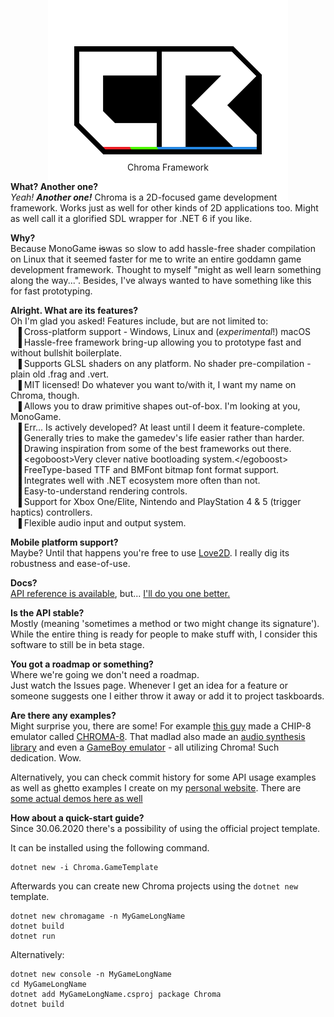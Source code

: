 <p align="center"><img style="margin: -96px 0 -96px 0px" src="https://raw.githubusercontent.com/Chroma-2D/Chroma/master/Chroma/Resources/deficon.png"><br>Chroma Framework</p>

**What? Another one?**  
*Yeah!* ***Another one!*** Chroma is a 2D-focused game development framework. Works just as well for other kinds of 2D applications too. Might as well call it a glorified SDL wrapper for .NET 6 if you like.

**Why?**  
Because MonoGame ~~is~~was so slow to add hassle-free shader compilation on Linux that it seemed faster for me to write an entire goddamn game development framework. Thought to myself "might as well learn something along the way...". Besides, I've always wanted to have something like this for fast prototyping.

**Alright. What are its features?**  
Oh I'm glad you asked! Features include, but are not limited to:  
&nbsp; ▐ Cross-platform support - Windows, Linux and (*experimental*!) macOS  
&nbsp; ▐ Hassle-free framework bring-up allowing you to prototype fast and without bullshit boilerplate.  
&nbsp; ▐ Supports GLSL shaders on any platform. No shader pre-compilation - plain old .frag and .vert.  
&nbsp; ▐ MIT licensed! Do whatever you want to/with it, I want my name on Chroma, though.  
&nbsp; ▐ Allows you to draw primitive shapes out-of-box. I'm looking at you, MonoGame.  
&nbsp; ▐ Err... Is actively developed? At least until I deem it feature-complete.  
&nbsp; ▐ Generally tries to make the gamedev's life easier rather than harder.  
&nbsp; ▐ Drawing inspiration from some of the best frameworks out there.  
&nbsp; ▐ <egoboost\>Very clever native bootloading system.</egoboost\>  
&nbsp; ▐ FreeType-based TTF and BMFont bitmap font format support.  
&nbsp; ▐ Integrates well with .NET ecosystem more often than not.  
&nbsp; ▐ Easy-to-understand rendering controls.  
&nbsp; ▐ Support for Xbox One/Elite, Nintendo and PlayStation 4 & 5 (trigger haptics) controllers.  
&nbsp; ▐ Flexible audio input and output system.  

**Mobile platform support?**  
Maybe? Until that happens you're free to use [Love2D](https://love2d.org/). I really dig its robustness and ease-of-use.

**Docs?**  
[API reference is available](https://chroma-2d.github.io/apiref), but... [I'll do you one better.](https://chroma.vddcore.eu)

**Is the API stable?**  
Mostly (meaning 'sometimes a method or two might change its signature'). While the entire thing is ready for people to make stuff with, I consider this software to still be in beta stage.

**You got a roadmap or something?**  
Where we're going we don't need a roadmap.  
Just watch the Issues page. Whenever I get an idea for a feature or someone suggests one I either throw it away or add it to project taskboards.

**Are there any examples?**  
Might surprise you, there are some! For example [this guy](https://github.com/Hacktix) made a CHIP-8 emulator called [CHROMA-8](https://github.com/Hacktix/CHROMA-8). That madlad also made an [audio synthesis library](https://github.com/Hacktix/ChromaSynth) and even a [GameBoy emulator](https://github.com/Hacktix/ChromaBoy) - all utilizing Chroma! Such dedication. Wow. 

Alternatively, you can check commit history for some API usage examples as well as ghetto examples I create on my [personal website](https://vddcore.eu/chroma-docs). There are [some actual demos here as well](https://github.com/Ciastex/Chroma/tree/master/Chroma.Examples)

**How about a quick-start guide?**  
Since 30.06.2020 there's a possibility of using the official project template.  

It can be installed using the following command.
```
dotnet new -i Chroma.GameTemplate
```

Afterwards you can create new Chroma projects using the `dotnet new` template.
```
dotnet new chromagame -n MyGameLongName
dotnet build
dotnet run
```

Alternatively:  
```
dotnet new console -n MyGameLongName
cd MyGameLongName
dotnet add MyGameLongName.csproj package Chroma
dotnet build
```

